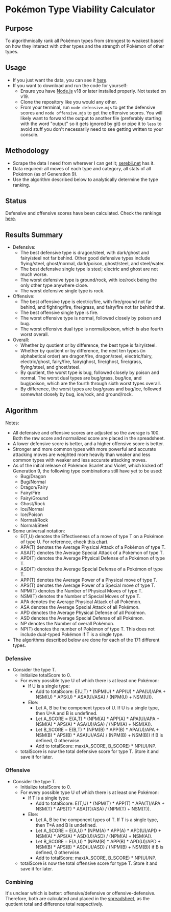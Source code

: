 # Pokémon Type Viability Calculator
## Purpose
To algorithmically rank all Pokémon types from strongest to weakest based on how they interact with other types and the strength of Pokémon of other types.
## Usage
- If you just want the data, you can see it [here](https://docs.google.com/spreadsheets/d/1CchFpgJfxQf41MJu8qzS33wpiEW8g-63T_OSOu_cqrQ/).
- If you want to download and run the code for yourself:
    - Ensure you have [Node.js](https://nodejs.org/) v18 or later installed properly. Not tested on v19.
    - Clone the repository like you would any other.
    - From your terminal, run `node defensive.mjs` to get the defensive scores and `node offensive.mjs` to get the offensive scores. You will likely want to forward the output to another file (preferably starting with the word "output" so it gets ignored by git) or pipe it to `less` to avoid stuff you don't necessarily need to see getting written to your console.
## Methodology
- Scrape the data I need from wherever I can get it; [serebii.net](https://www.serebii.net) has it.
- Data required: all moves of each type and category, all stats of all Pokémon (as of Generation 9).
- Use the algorithm described below to analytically determine the type ranking.
## Status
Defensive and offensive scores have been calculated. Check the rankings [here](https://docs.google.com/spreadsheets/d/1CchFpgJfxQf41MJu8qzS33wpiEW8g-63T_OSOu_cqrQ/).
## Results Summary
- Defensive:
    - The best defensive type is dragon/steel, with dark/ghost and fairy/steel not far behind. Other good defensive types include flying/steel, ghost/normal, dark/poison, ghost/steel, and steel/water.
    - The best defensive single type is steel; electric and ghost are not much worse.
    - The worst defensive type is ground/rock, with ice/rock being the only other type anywhere close.
    - The worst defensive single type is rock.
- Offensive:
    - The best offensive type is electric/fire, with fire/ground not far behind, and fighting/fire, fire/grass, and fairy/fire not far behind that.
    - The best offensive single type is fire.
    - The worst offensive type is normal, followed closely by poison and bug.
    - The worst offensive dual type is normal/poison, which is also fourth worst overall.
- Overall:
    - Whether by quotient or by difference, the best type is fairy/steel.
    - Whether by quotient or by difference, the next ten types (in alphabetical order) are dragon/fire, dragon/steel, electric/fairy, electric/ghost, fairy/fire, fairy/ghost, fire/ghost, fire/grass, flying/steel, and ghost/steel.
    - By quotient, the worst type is bug, followed closely by poison and normal. The worst dual types are bug/grass, bug/ice, and bug/poison, which are the fourth through sixth worst types overall.
    - By difference, the worst types are bug/grass and bug/ice, followed somewhat closely by bug, ice/rock, and ground/rock.
## Algorithm
Notes:
- All defensive and offensive scores are adjusted so the average is 100. Both the raw score and normalized score are placed in the spreadsheet.
- A lower defensive score is better, and a higher offensive score is better.
- Stronger and more common types with more powerful and accurate attacking moves are weighted more heavily than weaker and less common types with weaker and less accurate attacking moves.
- As of the initial release of Pokémon Scarlet and Violet, which kicked off Generation 9, the following type combinations still have yet to be used:
    - Bug/Dragon
    - Bug/Normal
    - Dragon/Fairy
    - Fairy/Fire
    - Fairy/Ground
    - Ghost/Rock
    - Ice/Normal
    - Ice/Poison
    - Normal/Rock
    - Normal/Steel
- Some universal notation:
    - E(T,U) denotes the Effectiveness of a move of type T on a Pokémon of type U. For reference, check [this chart](https://pokemondb.net/type/dual).
    - APA(T) denotes the Average Physical Attack of a Pokémon of type T.
    - ASA(T) denotes the Average Special Attack of a Pokémon of type T.
    - APD(T) denotes the Average Physical Defense of a Pokémon of type T.
    - ASD(T) denotes the Average Special Defense of a Pokémon of type T.
    - APP(T) denotes the Average Power of a Physical move of type T.
    - APS(T) denotes the Average Power of a Special move of type T.
    - NPM(T) denotes the Number of Physical Moves of type T.
    - NSM(T) denotes the Number of Special Moves of type T.
    - APA denotes the Average Physical Attack of all Pokémon.
    - ASA denotes the Average Special Attack of all Pokémon.
    - APD denotes the Average Physical Defense of all Pokémon.
    - ASD denotes the Average Special Defense of all Pokémon.
    - NP denotes the Number of overall Pokémon.
    - NP(T) denotes the number of Pokémon of type T. This does not include dual-typed Pokémon if T is a single type.
- The algorithms described below are done for each of the 171 different types.
### Defensive
- Consider the type T.
    - Initialize totalScore to 0.
    - For every possible type U of which there is at least one Pokémon:
        - If U is a single type:
            - Add to totalScore: E(U,T) * (NPM(U) * APP(U) * APA(U)/APA + NSM(U) * APS(U) * ASA(U)/ASA) / (NPM(U) + NSM(U)).
        - Else:
            - Let A, B be the component types of U. If U is a single type, then U=A and B is undefined.
            - Let A_SCORE = E(A,T) * (NPM(A) * APP(A) * APA(U)/APA + NSM(A) * APS(A) * ASA(U)/ASA) / (NPM(A) + NSM(A)).
            - Let B_SCORE = E(B,T) * (NPM(B) * APP(B) * APA(U)/APA + NSM(B) * APS(B) * ASA(U)/ASA) / (NPM(B) + NSM(B)) if B is defined, 0 otherwise.
            - Add to totalScore: max(A_SCORE, B_SCORE) * NP(U)/NP.
    - totalScore is now the total defensive score for type T. Store it and save it for later.
### Offensive
- Consider the type T.
    - Initialize totalScore to 0.
    - For every possible type U of which there is at least one Pokémon:
        - If T is a single type:
            - Add to totalScore: E(T,U) * (NPM(T) * APP(T) * APA(T)/APA + NSM(T) * APS(T) * ASA(T)/ASA) / (NPM(T) + NSM(T)).
        - Else:
            - Let A, B be the component types of T. If T is a single type, then T=A and B is undefined.
            - Let A_SCORE = E(A,U) * (NPM(A) * APP(A) * APD(U)/APD + NSM(A) * APS(A) * ASD(U)/ASD) / (NPM(A) + NSM(A)).
            - Let B_SCORE = E(A,U) * (NPM(B) * APP(B) * APD(U)/APD + NSM(B) * APS(B) * ASD(U)/ASD) / (NPM(B) + NSM(B)) if B is defined, 0 otherwise.
            - Add to totalScore: max(A_SCORE, B_SCORE) * NP(U)/NP.
    - totalScore is now the total offensive score for type T. Store it and save it for later.
### Combining
It's unclear which is better: offensive/defensive or offensive-defensive. Therefore, both are calculated and placed in the [spreadsheet](https://docs.google.com/spreadsheets/d/1CchFpgJfxQf41MJu8qzS33wpiEW8g-63T_OSOu_cqrQ/), as the quotient total and difference total respectively.
